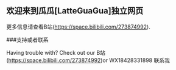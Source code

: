 ## 欢迎来到瓜瓜[LatteGuaGua]独立网页


更多信息请查看B站(https://space.bilibili.com/273874992).


###支持或者联系

Having trouble with? Check out our B站(https://space.bilibili.com/273874992)or WX18428331898 联系我
